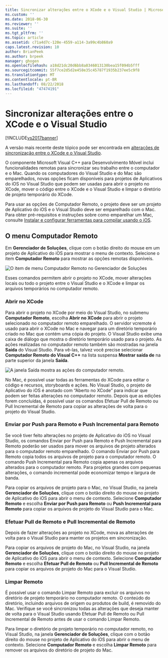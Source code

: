 ```yaml
---
title: Sincronizar alterações entre o XCode e o Visual Studio | Microsoft Docs
ms.custom: ''
ms.date: 2018-06-30
ms.reviewer: ''
ms.suite: ''
ms.tgt_pltfrm: ''
ms.topic: article
ms.assetid: c71a4d7c-120e-4559-a114-3a99c4b860a9
caps.latest.revision: 10
author: BrianPeek
ms.author: brpeek
manager: ghogen
ms.openlocfilehash: a18d21dc20d6bb8a8346013130bea15f094b5fff
ms.sourcegitcommit: 55f7ce2d5d2e458e35c45787f1935b237ee5c9f8
ms.translationtype: MT
ms.contentlocale: pt-BR
ms.lasthandoff: 08/22/2018
ms.locfileid: "47474191"
---
```

# <a name="sync-changes-between-xcode-and-visual-studio"></a>Sincronizar alterações entre o XCode e o Visual Studio
[!INCLUDE[vs2017banner](../includes/vs2017banner.md)]

A versão mais recente deste tópico pode ser encontrada em [alterações de sincronização entre o XCode e o Visual Studio](https://docs.microsoft.com/visualstudio/cross-platform/sync-changes-between-xcode-and-visual-studio).  
  
  
O componente Microsoft Visual C++ para Desenvolvimento Móvel inclui funcionalidades remotas para sincronizar seu trabalho entre o computador e o Mac. Quando os computadores do Visual Studio e do Mac são emparelhados, novas opções ficam disponíveis para projetos de Aplicativos do iOS no Visual Studio que podem ser usadas para abrir o projeto no XCode, mover o código entre o XCode e o Visual Studio e limpar o diretório de projeto temporário do XCode.  
  
 Para usar as opções de Computador Remoto, o projeto deve ser um projeto de Aplicativo do iOS e o Visual Studio deve ser emparelhado com o Mac. Para obter pré-requisitos e instruções sobre como emparelhar um Mac, consulte [Instalar e configurar ferramentas para compilar usando o iOS](../cross-platform/install-and-configure-tools-to-build-using-ios.md).  
  
## <a name="the-remote-machine-menu"></a>O menu Computador Remoto  
 Em **Gerenciador de Soluções**, clique com o botão direito do mouse em um projeto de Aplicativo do iOS para mostrar o menu de contexto. Selecione o item **Computador Remoto** para mostrar as opções remotas disponíveis.  
  
 ![O item de menu Computador Remoto no Gerenciador de Soluções](../cross-platform/media/cppmdd-u2-remotemachine-menu.jpg "CPPMDD_U2_RemoteMachine_Menu")  
  
 Esses comandos permitem abrir o projeto no XCode, mover alterações locais ou todo o projeto entre o Visual Studio e o XCode e limpar os arquivos temporários no computador remoto.  
  
### <a name="open-in-xcode"></a>Abrir no XCode  
 Para abrir o projeto no XCode por meio do Visual Studio, no submenu **Computador Remoto**, escolha **Abrir no XCode** para abrir o projeto selecionado no computador remoto emparelhado. O servidor vcremote é usado para abrir o XCode no Mac e navegar para um diretório temporário criado no Mac que contém uma cópia do projeto. O Visual Studio exibe uma caixa de diálogo que mostra o diretório temporário usado para o projeto. As ações realizadas no computador remoto também são mostradas na janela **Saída** do Visual Studio. Para vê-las, talvez você precise selecionar **Computador Remoto do Visual C++** na lista suspensa **Mostrar saída de** na parte superior da janela **Saída**.  
  
 ![A janela Saída mostra as ações do computador remoto.](../cross-platform/media/cppmdd-u2-remotemachine-output.png "CPPMDD_U2_RemoteMachine_Output")  
  
 No Mac, é possível usar todas as ferramentas do XCode para editar o código e recursos, storyboards e ações. No Visual Studio, o projeto de Aplicativo do iOS é anotado com “Aberto no XCode” para indicar que podem ser feitas alterações no computador remoto. Depois que as edições forem concluídas, é possível usar os comandos Efetuar Pull de Remoto ou Pull Incremental de Remoto para copiar as alterações de volta para o projeto do Visual Studio.  
  
### <a name="push-to-remote-and-incremental-push-to-remote"></a>Enviar por Push para Remoto e Push Incremental para Remoto  
 Se você tiver feito alterações no projeto de Aplicativo do iOS no Visual Studio, os comandos Enviar por Push para Remoto e Push Incremental para Remoto poderão ser usados para mover os arquivos de projeto alterados para o computador remoto emparelhado. O comando Enviar por Push para Remoto copia todos os arquivos de projeto para o computador remoto. O comando Push Incremental para Remoto copia apenas os arquivos alterados para o computador remoto. Para projetos grandes com pequenas alterações, o comando incremental pode economizar tempo e largura de banda.  
  
 Para copiar os arquivos de projeto para o Mac, no Visual Studio, na janela **Gerenciador de Soluções**, clique com o botão direito do mouse no projeto de Aplicativo do iOS para abrir o menu de contexto. Selecione **Computador Remoto** e escolha **Enviar por Push para Remoto** ou **Push Incremental para Remoto** para copiar os arquivos de projeto do Visual Studio para o Mac.  
  
### <a name="pull-from-remote-and-incremental-pull-from-remote"></a>Efetuar Pull de Remoto e Pull Incremental de Remoto  
 Depois de fazer alterações ao projeto no XCode, mova as alterações de volta para o Visual Studio para manter os projetos em sincronização.  
  
 Para copiar os arquivos de projeto do Mac, no Visual Studio, na janela **Gerenciador de Soluções**, clique com o botão direito do mouse no projeto de Aplicativo do iOS para abrir o menu de contexto. Selecione **Computador Remoto** e escolha **Efetuar Pull de Remoto** ou **Pull Incremental de Remoto** para copiar os arquivos de projeto do Mac para o Visual Studio.  
  
### <a name="clean-remote"></a>Limpar Remoto  
 É possível usar o comando Limpar Remoto para excluir os arquivos no diretório de projeto temporário no computador remoto. O conteúdo do diretório, incluindo arquivos de origem ou produtos de build, é removido do Mac. Verifique se você sincronizou todas as alterações que deseja manter de volta para o Visual Studio usando Efetuar Pull de Remoto ou Pull Incremental de Remoto antes de usar o comando Limpar Remoto.  
  
 Para limpar o diretório de projeto temporário no computador remoto, no Visual Studio, na janela **Gerenciador de Soluções**, clique com o botão direito do mouse no projeto de Aplicativo do iOS para abrir o menu de contexto. Selecione **Computador Remoto** e escolha **Limpar Remoto** para remover os arquivos do diretório de projeto do Mac.

